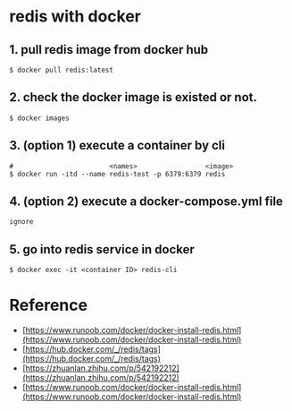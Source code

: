 # redis with docker

## 1. pull redis image from docker hub
```
$ docker pull redis:latest
```

## 2. check the docker image is existed or not.
```
$ docker images
```

## 3. (option 1) execute a container by cli
```
#                        <names>                 <image>
$ docker run -itd --name redis-test -p 6379:6379 redis
```

## 4. (option 2) execute a docker-compose.yml file 
`ignore`

## 5. go into redis service in docker
```
$ docker exec -it <container ID> redis-cli
```


# Reference
- [https://www.runoob.com/docker/docker-install-redis.html](https://www.runoob.com/docker/docker-install-redis.html)
- [https://hub.docker.com/_/redis/tags](https://hub.docker.com/_/redis/tags)
- [https://zhuanlan.zhihu.com/p/542192212](https://zhuanlan.zhihu.com/p/542192212)
- [https://www.runoob.com/docker/docker-install-redis.html](https://www.runoob.com/docker/docker-install-redis.html)
